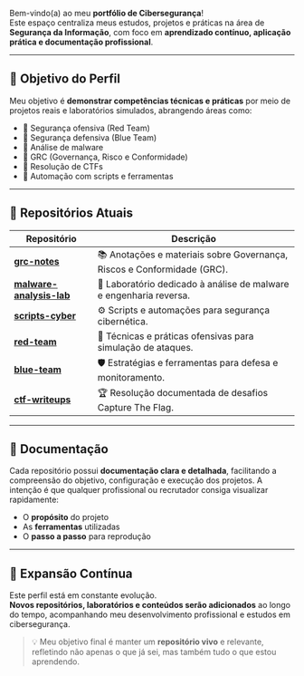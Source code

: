 
Bem-vindo(a) ao meu **portfólio de Cibersegurança**!  
Este espaço centraliza meus estudos, projetos e práticas na área de **Segurança da Informação**, com foco em **aprendizado contínuo, aplicação prática e documentação profissional**.

---

## 🎯 Objetivo do Perfil
Meu objetivo é **demonstrar competências técnicas e práticas** por meio de projetos reais e laboratórios simulados, abrangendo áreas como:  
- 🔹 Segurança ofensiva (Red Team)  
- 🔹 Segurança defensiva (Blue Team)  
- 🔹 Análise de malware  
- 🔹 GRC (Governança, Risco e Conformidade)  
- 🔹 Resolução de CTFs  
- 🔹 Automação com scripts e ferramentas

---

## 📂 Repositórios Atuais

| Repositório | Descrição |
|-------------|-----------|
| **[grc-notes](https://github.com/DarwinSecc/grc-notes)** | 📚 Anotações e materiais sobre Governança, Riscos e Conformidade (GRC). |
| **[malware-analysis-lab](https://github.com/DarwinSecc/malware-analysis-lab)** | 🦠 Laboratório dedicado à análise de malware e engenharia reversa. |
| **[scripts-cyber](https://github.com/DarwinSecc/scripts-cyber)** | ⚙️ Scripts e automações para segurança cibernética. |
| **[red-team](https://github.com/DarwinSecc/red-team)** | 🚨 Técnicas e práticas ofensivas para simulação de ataques. |
| **[blue-team](https://github.com/DarwinSecc/blue-team)** | 🛡️ Estratégias e ferramentas para defesa e monitoramento. |
| **[ctf-writeups](https://github.com/DarwinSecc/ctf-writeups)** | 🏆 Resolução documentada de desafios Capture The Flag. |

---

## 📝 Documentação
Cada repositório possui **documentação clara e detalhada**, facilitando a compreensão do objetivo, configuração e execução dos projetos. A intenção é que qualquer profissional ou recrutador consiga visualizar rapidamente:  
- O **propósito** do projeto  
- As **ferramentas** utilizadas  
- O **passo a passo** para reprodução

---

## 🚀 Expansão Contínua
Este perfil está em constante evolução.  
**Novos repositórios, laboratórios e conteúdos serão adicionados** ao longo do tempo, acompanhando meu desenvolvimento profissional e estudos em cibersegurança.

> 💡 Meu objetivo final é manter um **repositório vivo** e relevante, refletindo não apenas o que já sei, mas também tudo o que estou aprendendo.
